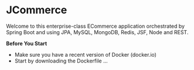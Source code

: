 # JCommerce
Welcome to this enterprise-class ECommerce application orchestrated by Spring Boot and using JPA, MySQL, MongoDB, Redis, JSF, Node and REST.

**Before You Start**
- Make sure you have a recent version of Docker (docker.io)
- Start by downloading the Dockerfile
...
